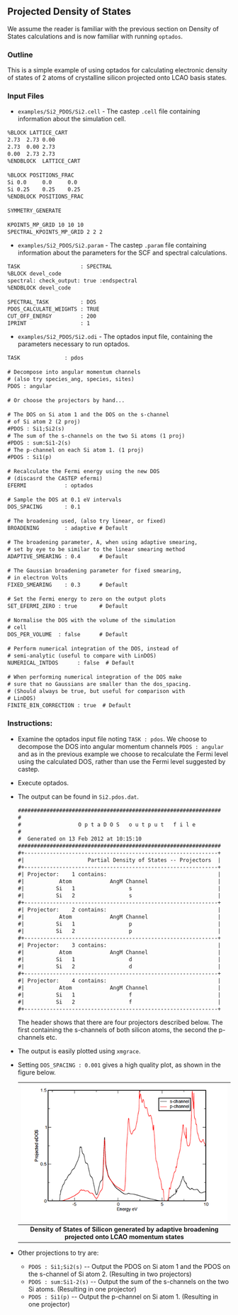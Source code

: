 ## Projected Density of States

We assume the reader is familiar with the previous section on Density of States calculations and is now familiar with running `optados`.

### Outline
This is a simple example of using optados for calculating electronic density of states of 2 atoms of crystalline silicon projected onto LCAO basis states.

### Input Files
* `examples/Si2_PDOS/Si2.cell` - The castep `.cell` file containing information about the simulation cell.

```
%BLOCK LATTICE_CART
2.73  2.73 0.00
2.73  0.00 2.73
0.00  2.73 2.73
%ENDBLOCK  LATTICE_CART

%BLOCK POSITIONS_FRAC
Si 0.0     0.0     0.0
Si 0.25    0.25    0.25
%ENDBLOCK POSITIONS_FRAC

SYMMETRY_GENERATE

KPOINTS_MP_GRID 10 10 10  
SPECTRAL_KPOINTS_MP_GRID 2 2 2
```

* `examples/Si2_PDOS/Si2.param` - The castep `.param` file containing information about the parameters for the SCF and spectral calculations.

```
TASK                   : SPECTRAL
%BLOCK devel_code
spectral: check_output: true :endspectral
%ENDBLOCK devel_code

SPECTRAL_TASK          : DOS
PDOS_CALCULATE_WEIGHTS : TRUE
CUT_OFF_ENERGY         : 200
IPRINT                 : 1
```

* `examples/Si2_PDOS/Si2.odi` - The optados input file, containing the parameters necessary to run optados.
```
TASK              : pdos

# Decompose into angular momentum channels
# (also try species_ang, species, sites)
PDOS : angular

# Or choose the projectors by hand...

# The DOS on Si atom 1 and the DOS on the s-channel
# of Si atom 2 (2 proj)
#PDOS : Si1;Si2(s)
# The sum of the s-channels on the two Si atoms (1 proj)
#PDOS : sum:Si1-2(s)
# The p-channel on each Si atom 1. (1 proj)
#PDOS : Si1(p)

# Recalculate the Fermi energy using the new DOS
# (discasrd the CASTEP efermi)
EFERMI            : optados

# Sample the DOS at 0.1 eV intervals
DOS_SPACING       : 0.1

# The broadening used, (also try linear, or fixed)
BROADENING        : adaptive # Default

# The broadening parameter, A, when using adaptive smearing,
# set by eye to be similar to the linear smearing method
ADAPTIVE_SMEARING : 0.4      # Default

# The Gaussian broadening parameter for fixed smearing,
# in electron Volts
FIXED_SMEARING    : 0.3      # Default

# Set the Fermi energy to zero on the output plots
SET_EFERMI_ZERO : true       # Default

# Normalise the DOS with the volume of the simulation
# cell
DOS_PER_VOLUME  : false      # Default

# Perform numerical integration of the DOS, instead of
# semi-analytic (useful to compare with LinDOS)
NUMERICAL_INTDOS      : false  # Default

# When performing numerical integration of the DOS make
# sure that no Gaussians are smaller than the dos_spacing.
# (Should always be true, but useful for comparison with
# LinDOS)
FINITE_BIN_CORRECTION : true  # Default
```
### Instructions:

* Examine the optados input file noting `TASK : pdos`. We choose to decompose the DOS into angular momentum channels `PDOS : angular` and as in the previous example we choose to recalculate the Fermi level using the calculated DOS, rather than use the Fermi level suggested by castep.

* Execute optados.

* The output can be found in `Si2.pdos.dat`.

	```
	################################################################
	#
	#                  O p t a D O S   o u t p u t   f i l e
	#
	#  Generated on 13 Feb 2012 at 10:15:10
	################################################################
	#+-------------------------------------------------------------+
	#|                    Partial Density of States -- Projectors  |
	#+-------------------------------------------------------------+
	#| Projector:    1 contains:                                   |
	#|           Atom            AngM Channel                      |
	#|          Si   1                 s                           |
	#|          Si   2                 s                           |
	#+-------------------------------------------------------------+
	#| Projector:    2 contains:                                   |
	#|           Atom            AngM Channel                      |
	#|          Si   1                 p                           |
	#|          Si   2                 p                           |
	#+-------------------------------------------------------------+
	#| Projector:    3 contains:                                   |
	#|           Atom            AngM Channel                      |
	#|          Si   1                 d                           |
	#|          Si   2                 d                           |
	#+-------------------------------------------------------------+
	#| Projector:    4 contains:                                   |
	#|           Atom            AngM Channel                      |
	#|          Si   1                 f                           |
	#|          Si   2                 f                           |
	#+-------------------------------------------------------------+
	```
	The header shows that there are four projectors described below. The first containing the s-channels of both silicon atoms, the second the p-channels etc.

* The output is easily plotted using `xmgrace`.

* Setting `DOS_SPACING : 0.001` gives a high quality plot, as shown in the figure below.

	| ![Si DOS](opt1.png) |
	|:--:|
	| <b>Density of States of Silicon generated by adaptive broadening projected onto LCAO momentum states</b>|

* Other projections to try are:
	* `PDOS : Si1;Si2(s)`  -- Output the PDOS on Si atom 1 and the PDOS on the s-channel of Si atom 2. (Resulting in two projectors)
	* `PDOS : sum:Si1-2(s)`  --  Output the sum of the s-channels on the two Si atoms. (Resulting in one projector)
	* `PDOS : Si1(p)` -- Output the p-channel on Si atom 1. (Resulting in one projector)
